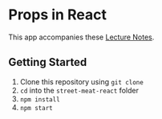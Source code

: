 # Props in React

This app accompanies these [Lecture Notes](https://github.com/upperlinecode/CS-and-the-City-Curriculum/blob/with-unit-2/react/3-react.md).

## Getting Started

1. Clone this repository using `git clone`
2. `cd` into the `street-meat-react` folder
3. `npm install`
4. `npm start`
